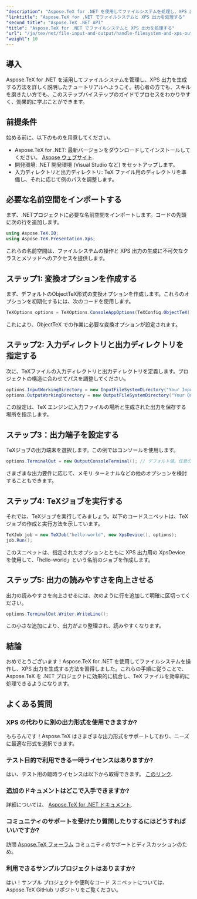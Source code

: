 ```yaml
---
"description": "Aspose.TeX for .NET を使用してファイルシステムを処理し、XPS 出力を生成するための包括的なガイドをご覧ください。このステップバイステップのチュートリアルでは、環境の設定から TeX ジョブの実行まで、あらゆる手順を網羅しています。"
"linktitle": "Aspose.TeX for .NET でファイルシステムと XPS 出力を処理する"
"second_title": "Aspose.TeX .NET API"
"title": "Aspose.TeX for .NET でファイルシステムと XPS 出力を処理する"
"url": "/ja/tex/net/file-input-and-output/handle-filesystem-and-xps-output/"
"weight": 10
---
```


## 導入

Aspose.TeX for .NET を活用してファイルシステムを管理し、XPS 出力を生成する方法を詳しく説明したチュートリアルへようこそ。初心者の方でも、スキルを磨きたい方でも、このステップバイステップのガイドでプロセスをわかりやすく、効果的に学ぶことができます。

## 前提条件

始める前に、以下のものを用意してください。

- Aspose.TeX for .NET: 最新バージョンをダウンロードしてインストールしてください。 [Aspose ウェブサイト](https://releases。aspose.com/tex/net/).
- 開発環境: .NET 開発環境 (Visual Studio など) をセットアップします。
- 入力ディレクトリと出力ディレクトリ: TeX ファイル用のディレクトリを準備し、それに応じて例のパスを調整します。

## 必要な名前空間をインポートする

まず、.NETプロジェクトに必要な名前空間をインポートします。コードの先頭に次の行を追加します。

```csharp
using Aspose.TeX.IO;
using Aspose.TeX.Presentation.Xps;
```

これらの名前空間は、ファイルシステムの操作と XPS 出力の生成に不可欠なクラスとメソッドへのアクセスを提供します。

## ステップ1: 変換オプションを作成する

まず、デフォルトのObjectTeX形式の変換オプションを作成します。これらのオプションを初期化するには、次のコードを使用します。

```csharp
TeXOptions options = TeXOptions.ConsoleAppOptions(TeXConfig.ObjectTeX());
```

これにより、ObjectTeX での作業に必要な変換オプションが設定されます。

## ステップ2: 入力ディレクトリと出力ディレクトリを指定する

次に、TeXファイルの入力ディレクトリと出力ディレクトリを定義します。プロジェクトの構造に合わせてパスを調整してください。

```csharp
options.InputWorkingDirectory = new InputFileSystemDirectory("Your Input Directory");
options.OutputWorkingDirectory = new OutputFileSystemDirectory("Your Output Directory");
```

この設定は、TeX エンジンに入力ファイルの場所と生成された出力を保存する場所を指示します。

## ステップ3：出力端子を設定する

TeXジョブの出力端末を選択します。この例ではコンソールを使用します。

```csharp
options.TerminalOut = new OutputConsoleTerminal(); // デフォルト値。任意の割り当て。
```

さまざまな出力要件に応じて、メモリ ターミナルなどの他のオプションを検討することもできます。

## ステップ4: TeXジョブを実行する

それでは、TeXジョブを実行してみましょう。以下のコードスニペットは、TeXジョブの作成と実行方法を示しています。

```csharp
TeXJob job = new TeXJob("hello-world", new XpsDevice(), options);
job.Run();
```

このスニペットは、指定されたオプションとともに XPS 出力用の XpsDevice を使用して、「hello-world」という名前のジョブを作成します。

## ステップ5: 出力の読みやすさを向上させる

出力の読みやすさを向上させるには、次のように行を追加して明確に区切ってください。

```csharp
options.TerminalOut.Writer.WriteLine();
```

この小さな追加により、出力がより整理され、読みやすくなります。

## 結論

おめでとうございます！Aspose.TeX for .NET を使用してファイルシステムを操作し、XPS 出力を生成する方法を習得しました。これらの手順に従うことで、Aspose.TeX を .NET プロジェクトに効果的に統合し、TeX ファイルを効率的に処理できるようになります。

## よくある質問

### XPS の代わりに別の出力形式を使用できますか?

もちろんです！Aspose.TeX はさまざまな出力形式をサポートしており、ニーズに最適な形式を選択できます。

### テスト目的で利用できる一時ライセンスはありますか?

はい、テスト用の臨時ライセンスは以下から取得できます。 [このリンク](https://purchase。conholdate.com/temporary-license/).

### 追加のドキュメントはどこで入手できますか?

詳細については、 [Aspose.TeX for .NET ドキュメント](https://reference。aspose.com/tex/net/).

### コミュニティのサポートを受けたり質問したりするにはどうすればいいですか?

訪問 [Aspose.TeX フォーラム](https://forum.aspose.com/c/tex/47) コミュニティのサポートとディスカッションのため。

### 利用できるサンプルプロジェクトはありますか?

はい！サンプル プロジェクトや便利なコード スニペットについては、Aspose.TeX GitHub リポジトリをご覧ください。